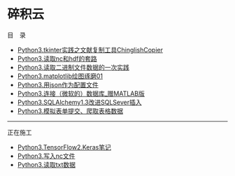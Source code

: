 # 碎积云

目　录
- [Python3.tkinter实践之文献复制工具ChinglishCopier](Python3.tkinter实践之文献复制工具ChinglishCopier/Python3.tkinter实践之文献复制工具ChinglishCopier.md)
- [Python3.读取nc和hdf的套路](Python3.读取nc和hdf的套路/Python3.读取nc和hdf的套路.md)
- [Python3.读取二进制文件数据的一次实践](Python3.读取二进制文件数据的一次实践/Python3.读取二进制文件数据的一次实践.md)
- [Python3.matplotlib绘图琢磨01](Python3.matplotlib绘图琢磨01/Python3.matplotlib绘图琢磨01.md)
- [Python3.用json作为配置文件](Python3.用json作为配置文件/Python3.用json作为配置文件.md)
- [Python3.连接（微软的）数据库_赠MATLAB版](Python3.连接（微软的）数据库_赠MATLAB版/Python3.连接（微软的）数据库_赠MATLAB版.md)
- [Python3.SQLAlchemy1.3改进SQLSever插入](Python3.SQLAlchemy1.3改进SQLSever插入/Python3.SQLAlchemy1.3改进SQLSever插入.md)
- [Python3.模拟表单提交、爬取表格数据](Python3.模拟表单提交、爬取表格数据/Python3.模拟表单提交、爬取表格数据.md)

---
正在施工
- [Python3.TensorFlow2.Keras笔记](Python3.TensorFlow2.Keras笔记/Python3.TensorFlow2.Keras笔记.md)
- [Python3.写入nc文件](Python3.写入nc文件/Python3.写入nc文件.md)
- [Python3.读取txt数据](Python3.读取txt数据/Python3.读取txt数据.md)

